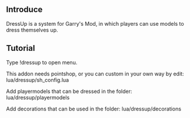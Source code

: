## Introduce

DressUp is a system for Garry's Mod, in which players can use models to dress themselves up.

## Tutorial

Type !dressup to open menu.

This addon needs pointshop, or you can custom in your own way by edit: lua/dressup/sh_config.lua

Add playermodels that can be dressed in the folder: lua/dressup/playermodels

Add decorations that can be used in the folder: lua/dressup/decorations